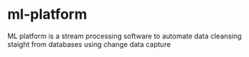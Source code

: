 # ml-platform
ML platform is a stream processing software to automate data cleansing staight from databases using change data capture
